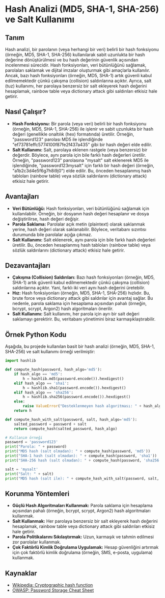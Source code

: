 # Hash Analizi (MD5, SHA-1, SHA-256) ve Salt Kullanımı

## Tanım
Hash analizi, bir parolanın (veya herhangi bir veri) belirli bir hash fonksiyonu (örneğin, MD5, SHA-1, SHA-256) kullanılarak sabit uzunlukta bir hash değerine dönüştürülmesi ve bu hash değerinin güvenlik açısından incelenmesi sürecidir. Hash fonksiyonları, veri bütünlüğünü sağlamak, parolaları saklamak ve dijital imzalar oluşturmak gibi amaçlarla kullanılır. Ancak, bazı hash fonksiyonları (örneğin, MD5, SHA-1) artık güvenli kabul edilmemektedir çünkü çakışma (collision) saldırılarına açıktır. Ayrıca, salt (tuz) kullanımı, her parolaya benzersiz bir salt ekleyerek hash değerini hesaplamak, rainbow table veya dictionary attack gibi saldırıları etkisiz hale getirir.

## Nasıl Çalışır?
- **Hash Fonksiyonu:** Bir parola (veya veri) belirli bir hash fonksiyonu (örneğin, MD5, SHA-1, SHA-256) ile işlenir ve sabit uzunlukta bir hash değeri (genellikle onaltılık (hex) formatında) üretilir. Örneğin, "password123" parolası MD5 ile işlendiğinde "ef73781effc5774100f87fe2f437a435" gibi bir hash değeri elde edilir.
- **Salt Kullanımı:** Salt, parolaya eklenen rastgele (veya benzersiz) bir değerdir. Böylece, aynı parola için bile farklı hash değerleri üretilir. Örneğin, "password123" parolasına "mysalt" salt eklenerek MD5 ile işlendiğinde, "password123mysalt" için farklı bir hash değeri (örneğin, "a1b2c3d4e5f6g7h8i9j0") elde edilir. Bu, önceden hesaplanmış hash tabloları (rainbow table) veya sözlük saldırılarını (dictionary attack) etkisiz hale getirir.

## Avantajları
- **Veri Bütünlüğü:** Hash fonksiyonları, veri bütünlüğünü sağlamak için kullanılabilir. Örneğin, bir dosyanın hash değeri hesaplanır ve dosya değiştirilirse, hash değeri değişir.
- **Parola Saklama:** Parolalar açık metin (plaintext) olarak saklanmak yerine, hash değeri olarak saklanabilir. Böylece, veritabanı sızıntısı durumunda bile parolalar açığa çıkmaz.
- **Salt Kullanımı:** Salt eklenerek, aynı parola için bile farklı hash değerleri üretilir. Bu, önceden hesaplanmış hash tabloları (rainbow table) veya sözlük saldırılarını (dictionary attack) etkisiz hale getirir.

## Dezavantajları
- **Çakışma (Collision) Saldırıları:** Bazı hash fonksiyonları (örneğin, MD5, SHA-1) artık güvenli kabul edilmemektedir çünkü çakışma (collision) saldırılarına açıktır. Yani, farklı iki veri aynı hash değerini üretebilir.
- **Hız:** Hash fonksiyonları (örneğin, MD5, SHA-1, SHA-256) hızlıdır. Bu, brute force veya dictionary attack gibi saldırılar için avantaj sağlar. Bu nedenle, parola saklama için hesaplama açısından pahalı (örneğin, bcrypt, scrypt, Argon2) hash algoritmaları önerilir.
- **Salt Kullanımı:** Salt kullanımı, her parola için ayrı bir salt değeri saklamayı gerektirir. Bu, veritabanı yönetimini biraz karmaşıklaştırabilir.

## Örnek Python Kodu
Aşağıda, bu projede kullanılan basit bir hash analizi (örneğin, MD5, SHA-1, SHA-256) ve salt kullanımı örneği verilmiştir:

```python
import hashlib

def compute_hash(password, hash_algo='md5'):
    if hash_algo == 'md5':
        h = hashlib.md5(password.encode()).hexdigest()
    elif hash_algo == 'sha1':
        h = hashlib.sha1(password.encode()).hexdigest()
    elif hash_algo == 'sha256':
        h = hashlib.sha256(password.encode()).hexdigest()
    else:
        raise ValueError("Desteklenmeyen hash algoritması: " + hash_algo)
    return h

def compute_hash_with_salt(password, salt, hash_algo='md5'):
    salted_password = password + salt
    return compute_hash(salted_password, hash_algo)

# Kullanım örneği
password = 'password123'
print("Parola: " + password)
print("MD5 hash (salt olmadan): " + compute_hash(password, 'md5'))
print("SHA-1 hash (salt olmadan): " + compute_hash(password, 'sha1'))
print("SHA-256 hash (salt olmadan): " + compute_hash(password, 'sha256'))

salt = 'mysalt'
print("Salt: " + salt)
print("MD5 hash (salt ile): " + compute_hash_with_salt(password, salt, 'md5'))
```

## Korunma Yöntemleri
- **Güçlü Hash Algoritmaları Kullanmak:** Parola saklama için hesaplama açısından pahalı (örneğin, bcrypt, scrypt, Argon2) hash algoritmaları kullanmak.
- **Salt Kullanmak:** Her parolaya benzersiz bir salt ekleyerek hash değerini hesaplamak, rainbow table veya dictionary attack gibi saldırıları etkisiz hale getirir.
- **Parola Politikalarını Sıkılaştırmak:** Uzun, karmaşık ve tahmin edilmesi zor parolalar kullanmak.
- **Çok Faktörlü Kimlik Doğrulama Uygulamak:** Hesap güvenliğini artırmak için çok faktörlü kimlik doğrulama (örneğin, SMS, e-posta, uygulama) kullanmak.

## Kaynaklar
- [Wikipedia: Cryptographic hash function](https://en.wikipedia.org/wiki/Cryptographic_hash_function)
- [OWASP: Password Storage Cheat Sheet](https://cheatsheetseries.owasp.org/cheatsheets/Password_Storage_Cheat_Sheet.html) 